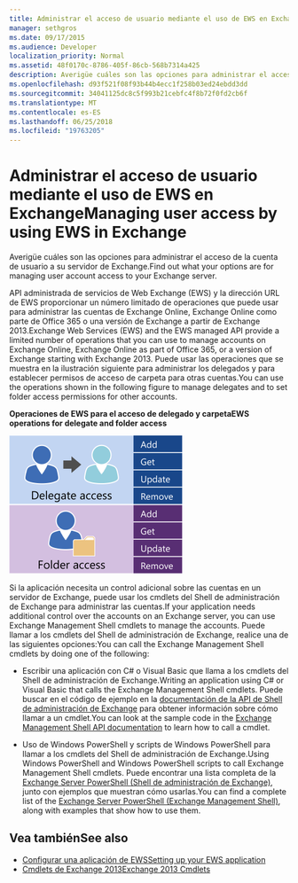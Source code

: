 ```yaml
---
title: Administrar el acceso de usuario mediante el uso de EWS en Exchange
manager: sethgros
ms.date: 09/17/2015
ms.audience: Developer
localization_priority: Normal
ms.assetid: 48f0170c-8786-405f-86cb-568b7314a425
description: Averigüe cuáles son las opciones para administrar el acceso de la cuenta de usuario a su servidor de Exchange.
ms.openlocfilehash: d93f521f08f93b44b4ecc1f258b03ed24ebdd3dd
ms.sourcegitcommit: 34041125dc8c5f993b21cebfc4f8b72f0fd2cb6f
ms.translationtype: MT
ms.contentlocale: es-ES
ms.lasthandoff: 06/25/2018
ms.locfileid: "19763205"
---
```

# <a name="managing-user-access-by-using-ews-in-exchange"></a><span data-ttu-id="2034f-103">Administrar el acceso de usuario mediante el uso de EWS en Exchange</span><span class="sxs-lookup"><span data-stu-id="2034f-103">Managing user access by using EWS in Exchange</span></span>

<span data-ttu-id="2034f-104">Averigüe cuáles son las opciones para administrar el acceso de la cuenta de usuario a su servidor de Exchange.</span><span class="sxs-lookup"><span data-stu-id="2034f-104">Find out what your options are for managing user account access to your Exchange server.</span></span>
  
<span data-ttu-id="2034f-105">API administrada de servicios de Web Exchange (EWS) y la dirección URL de EWS proporcionar un número limitado de operaciones que puede usar para administrar las cuentas de Exchange Online, Exchange Online como parte de Office 365 o una versión de Exchange a partir de Exchange 2013.</span><span class="sxs-lookup"><span data-stu-id="2034f-105">Exchange Web Services (EWS) and the EWS managed API provide a limited number of operations that you can use to manage accounts on Exchange Online, Exchange Online as part of Office 365, or a version of Exchange starting with Exchange 2013.</span></span> <span data-ttu-id="2034f-106">Puede usar las operaciones que se muestra en la ilustración siguiente para administrar los delegados y para establecer permisos de acceso de carpeta para otras cuentas.</span><span class="sxs-lookup"><span data-stu-id="2034f-106">You can use the operations shown in the following figure to manage delegates and to set folder access permissions for other accounts.</span></span> 
  
<span data-ttu-id="2034f-107">**Operaciones de EWS para el acceso de delegado y carpeta**</span><span class="sxs-lookup"><span data-stu-id="2034f-107">**EWS operations for delegate and folder access**</span></span>

![Opciones de administración de usuarios de EWS.](media/Exchange_ManagingUserAccess_1.png)
  
<span data-ttu-id="2034f-109">Si la aplicación necesita un control adicional sobre las cuentas en un servidor de Exchange, puede usar los cmdlets del Shell de administración de Exchange para administrar las cuentas.</span><span class="sxs-lookup"><span data-stu-id="2034f-109">If your application needs additional control over the accounts on an Exchange server, you can use Exchange Management Shell cmdlets to manage the accounts.</span></span> <span data-ttu-id="2034f-110">Puede llamar a los cmdlets del Shell de administración de Exchange, realice una de las siguientes opciones:</span><span class="sxs-lookup"><span data-stu-id="2034f-110">You can call the Exchange Management Shell cmdlets by doing one of the following:</span></span>
  
- <span data-ttu-id="2034f-111">Escribir una aplicación con C# o Visual Basic que llama a los cmdlets del Shell de administración de Exchange.</span><span class="sxs-lookup"><span data-stu-id="2034f-111">Writing an application using C# or Visual Basic that calls the Exchange Management Shell cmdlets.</span></span> <span data-ttu-id="2034f-112">Puede buscar en el código de ejemplo en la [documentación de la API de Shell de administración de Exchange](../management/exchange-management-shell.md) para obtener información sobre cómo llamar a un cmdlet.</span><span class="sxs-lookup"><span data-stu-id="2034f-112">You can look at the sample code in the [Exchange Management Shell API documentation](../management/exchange-management-shell.md) to learn how to call a cmdlet.</span></span> 
    
- <span data-ttu-id="2034f-113">Uso de Windows PowerShell y scripts de Windows PowerShell para llamar a los cmdlets del Shell de administración de Exchange.</span><span class="sxs-lookup"><span data-stu-id="2034f-113">Using Windows PowerShell and Windows PowerShell scripts to call Exchange Management Shell cmdlets.</span></span> <span data-ttu-id="2034f-114">Puede encontrar una lista completa de la [Exchange Server PowerShell (Shell de administración de Exchange)](https://docs.microsoft.com/en-us/powershell/exchange/exchange-server/exchange-management-shell?view=exchange-ps), junto con ejemplos que muestran cómo usarlas.</span><span class="sxs-lookup"><span data-stu-id="2034f-114">You can find a complete list of the [Exchange Server PowerShell (Exchange Management Shell)](https://docs.microsoft.com/en-us/powershell/exchange/exchange-server/exchange-management-shell?view=exchange-ps), along with examples that show how to use them.</span></span> 
    
## <a name="see-also"></a><span data-ttu-id="2034f-115">Vea también</span><span class="sxs-lookup"><span data-stu-id="2034f-115">See also</span></span>

- [<span data-ttu-id="2034f-116">Configurar una aplicación de EWS</span><span class="sxs-lookup"><span data-stu-id="2034f-116">Setting up your EWS application</span></span>](setting-up-your-ews-application.md)   
- [<span data-ttu-id="2034f-117">Cmdlets de Exchange 2013</span><span class="sxs-lookup"><span data-stu-id="2034f-117">Exchange 2013 Cmdlets</span></span>](https://docs.microsoft.com/en-us/powershell/exchange/?view=exchange-ps)  
    

